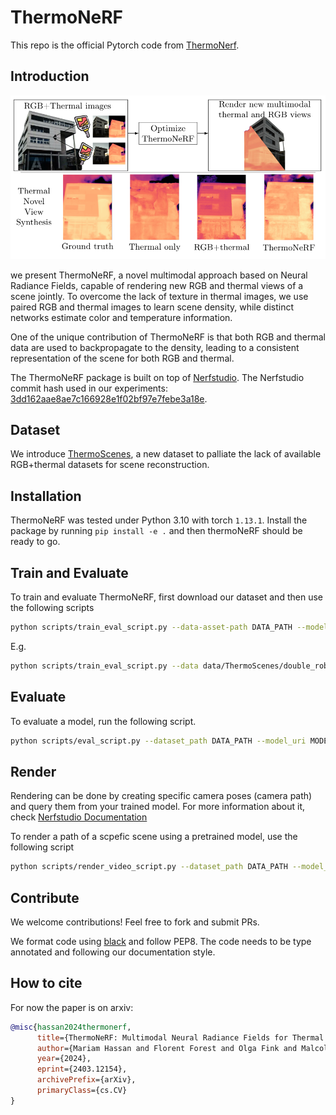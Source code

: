# ThermoNeRF

This repo is the official Pytorch code from [ThermoNerf](https://arxiv.org/abs/2403.12154).

## Introduction

![Summary of the method](images/summary.png)

we present ThermoNeRF, a novel multimodal approach based on Neural Radiance Fields, capable of rendering new RGB and thermal views of a scene jointly.
To overcome the lack of texture in thermal images, we use paired RGB and thermal images to learn scene density, while distinct networks estimate color and temperature information.

One of the unique contribution of ThermoNeRF is that both RGB and thermal data are used to backpropagate to the density, leading to a consistent representation of the scene for both RGB and thermal.

The ThermoNeRF package is built on top of [Nerfstudio](https://github.com/nerfstudio-project/nerfstudio).
The Nerfstudio commit hash used in our experiments: [3dd162aae8ae7c166928e1f02bf97e7febe3a18e](https://github.com/nerfstudio-project/nerfstudio/tree/3dd162aae8ae7c166928e1f02bf97e7febe3a18e).

## Dataset

We introduce [ThermoScenes](https://zenodo.org/records/10835108?token=eyJhbGciOiJIUzUxMiJ9.eyJpZCI6IjhlOWI4MTVmLWZlOGUtNDA0Mi1hMWE1LWM5OWYwODE1MjNkNSIsImRhdGEiOnt9LCJyYW5kb20iOiI3NDUwNzM3ZjAxNTlkZWVjNzI1NWY0MmYyMTQxMzdkMyJ9.3Ga9svyICCtX8FwVOWx0NSCx8AHzjb-aqbO1VRLVfUf_CK6fp7sPz2WopezuH3iPxrTag7ivoG1p56ND1eNpVg), a new dataset to palliate the lack of available RGB+thermal datasets for scene reconstruction.

## Installation

ThermoNeRF was tested under Python 3.10 with torch `1.13.1`.
Install the package by running `pip install -e .` and then thermoNeRF should be ready to go.

## Train and Evaluate

To train and evaluate ThermoNeRF, first download our dataset and then use the following scripts

```bash
python scripts/train_eval_script.py --data-asset-path DATA_PATH --model-type thermal-nerf --max-num-iterations ITERATIONS
```

E.g.

```bash
python scripts/train_eval_script.py --data data/ThermoScenes/double_robot/ --model_type thermal-nerf --max_num_iterations 1000
```

## Evaluate

To evaluate a model, run the following script.

```bash
python scripts/eval_script.py --dataset_path DATA_PATH --model_uri MODEL_PATH --output_folder RESULTS_PATH
```

## Render

Rendering can be done by creating specific camera poses (camera path) and query them from your trained model.
For more information about it, check [Nerfstudio Documentation](https://docs.nerf.studio/quickstart/viewer_quickstart.html)

To render a path of a scpefic scene using a pretrained model, use the following script

```bash
python scripts/render_video_script.py --dataset_path DATA_PATH --model_uri MODEL_PATH --camera_path_filename CAMERA_PATH_JSON --output_dir RENDER_RESULTS_PATH
```

## Contribute

We welcome contributions! Feel free to fork and submit PRs.

We format code using [black](https://pypi.org/project/black/) and follow PEP8.
The code needs to be type annotated and following our documentation style.

## How to cite

For now the paper is on arxiv:

```bibtex
@misc{hassan2024thermonerf,
      title={ThermoNeRF: Multimodal Neural Radiance Fields for Thermal Novel View Synthesis},
      author={Mariam Hassan and Florent Forest and Olga Fink and Malcolm Mielle},
      year={2024},
      eprint={2403.12154},
      archivePrefix={arXiv},
      primaryClass={cs.CV}
}
```
